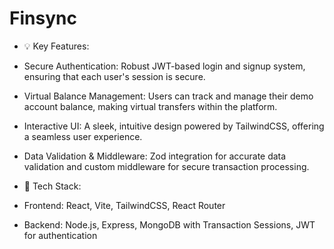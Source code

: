# Finsync 

- 💡 Key Features:
- Secure Authentication: Robust JWT-based login and signup system, ensuring that each user's session is secure.
- Virtual Balance Management: Users can track and manage their demo account balance, making virtual transfers within the platform.
- Interactive UI: A sleek, intuitive design powered by TailwindCSS, offering a seamless user experience.
- Data Validation & Middleware: Zod integration for accurate data validation and custom middleware for secure transaction processing.

- 🔧 Tech Stack:
- Frontend: React, Vite, TailwindCSS, React Router
- Backend: Node.js, Express, MongoDB with Transaction Sessions, JWT for authentication
